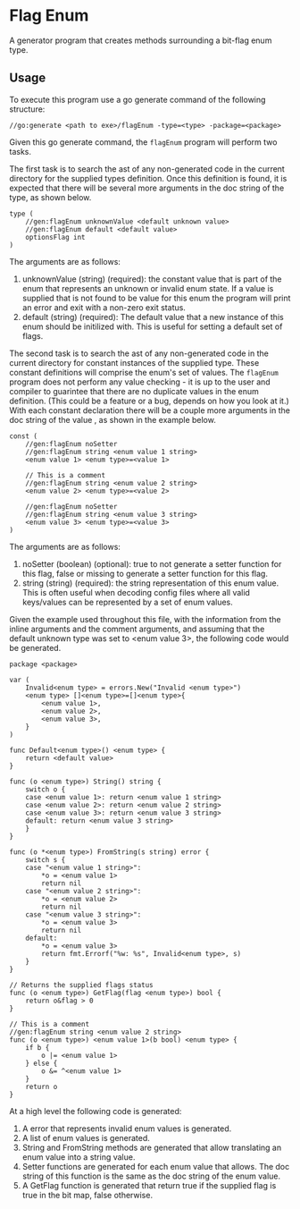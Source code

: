 # Flag Enum

A generator program that creates methods surrounding a bit-flag enum type.

## Usage

To execute this program use a go generate command of the following structure:

```
//go:generate <path to exe>/flagEnum -type=<type> -package=<package>
```

Given this go generate command, the ```flagEnum``` program will perform two
tasks.

The first task is to search the ast of any non-generated code in the current
directory for the supplied types definition. Once this definition is found, it
is expected that there will be several more arguments in the doc string of the
type, as shown below.

```
type (
	//gen:flagEnum unknownValue <default unknown value>
	//gen:flagEnum default <default value>
	optionsFlag int
)
```

The arguments are as follows:

1. unknownValue (string) (required): the constant value that is part of the enum
that represents an unknown or invalid enum state. If a value is supplied that is
not found to be value for this enum the program will print an error and exit with
a non-zero exit status.
1. default (string) (required): The default value that a new instance of this
enum should be initilized with. This is useful for setting a default set of
flags.

The second task is to search the ast of any non-generated code in the current
directory for constant instances of the supplied type. These constant
definitions will comprise the enum's set of values. The ```flagEnum``` program
does not perform any value checking - it is up to the user and compiler to
guarintee that there are no duplicate values in the enum definition. (This could
be a feature or a bug, depends on how you look at it.) With each constant
declaration there will be a couple more arguments in the doc string of the value
, as shown in the example below.

```
const (
    //gen:flagEnum noSetter
    //gen:flagEnum string <enum value 1 string>
    <enum value 1> <enum type>=<value 1>

    // This is a comment
    //gen:flagEnum string <enum value 2 string>
    <enum value 2> <enum type>=<value 2>

    //gen:flagEnum noSetter
    //gen:flagEnum string <enum value 3 string>
    <enum value 3> <enum type>=<value 3>
)
```

The arguments are as follows:

1. noSetter (boolean) (optional): true to not generate a setter function for
this flag, false or missing to generate a setter function for this flag.
1. string (string) (required): the string representation of this enum value.
This is often useful when decoding config files where all valid keys/values can
be represented by a set of enum values.


Given the example used throughout this file, with the information from the
inline arguments and the comment arguments, and assuming that the default
unknown type was set to <enum value 3>, the following code would be generated.

```
package <package>

var (
    Invalid<enum type> = errors.New("Invalid <enum type>")
    <enum type> []<enum type>=[]<enum type>{
        <enum value 1>,
        <enum value 2>,
        <enum value 3>,
    }
)

func Default<enum type>() <enum type> {
    return <default value>
}

func (o <enum type>) String() string {
    switch o {
    case <enum value 1>: return <enum value 1 string>
    case <enum value 2>: return <enum value 2 string>
    case <enum value 3>: return <enum value 3 string>
    default: return <enum value 3 string>
    }
}

func (o *<enum type>) FromString(s string) error {
    switch s {
    case "<enum value 1 string>":
        *o = <enum value 1>
        return nil
    case "<enum value 2 string>":
        *o = <enum value 2>
        return nil
    case "<enum value 3 string>":
        *o = <enum value 3>
        return nil
    default:
        *o = <enum value 3>
        return fmt.Errorf("%w: %s", Invalid<enum type>, s)
    }
}

// Returns the supplied flags status
func (o <enum type>) GetFlag(flag <enum type>) bool {
	return o&flag > 0
}

// This is a comment
//gen:flagEnum string <enum value 2 string>
func (o <enum type>) <enum value 1>(b bool) <enum type> {
    if b {
        o |= <enum value 1>
    } else {
        o &= ^<enum value 1>
    }
    return o
}
```

At a high level the following code is generated:

1. A error that represents invalid enum values is generated.
1. A list of enum values is generated.
1. String and FromString methods are generated that allow translating an enum
value into a string value.
1. Setter functions are generated for each enum value that allows. The doc
string of this function is the same as the doc string of the enum value.
1. A GetFlag function is generated that return true if the supplied flag is true
in the bit map, false otherwise.
